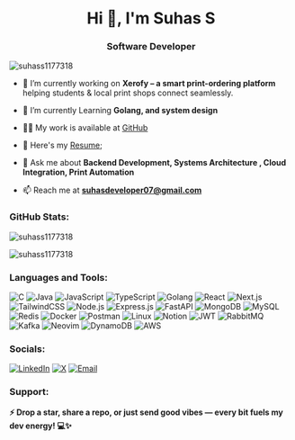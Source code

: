 <h1 align="center">Hi 👋, I'm Suhas S</h1>
<h3 align="center">Software Developer</h3>

<p align="left">
  <img src="https://komarev.com/ghpvc/?username=suhass1177318&label=Profile%20views&color=0e75b6&style=flat" alt="suhass1177318" />
</p>

- 🔭 I’m currently working on **Xerofy – a smart print-ordering platform** helping students & local print shops connect seamlessly.

- 🌱 I’m currently Learning **Golang, and system design**

- 👨‍💻 My work is available at [GitHub](https://github.com/suhas-developer07)

- 🧾 Here's my [Resume](https://drive.google.com/your-resume-link-here);

- 💬 Ask me about **Backend Development, Systems Architecture , Cloud Integration, Print Automation**

- 📫 Reach me at **suhasdeveloper07@gmail.com**

<h3 align="left">GitHub Stats:</h3>

<p>
  <img align="center" src="https://github-readme-stats.vercel.app/api?username=suhas-developer07&show_icons=true&locale=en" alt="suhass1177318" />
</p>
<p>
  <img align="center" src="https://github-readme-streak-stats.herokuapp.com/?user=suhas-developer07&" alt="suhass1177318" />
</p>

<h3 align="left">Languages and Tools:</h3>

![C](https://img.shields.io/badge/c-%2300599C.svg?style=flat&logo=c&logoColor=white)
![Java](https://img.shields.io/badge/Java-%23ED8B00.svg?style=flat&logo=openjdk&logoColor=white)
![JavaScript](https://img.shields.io/badge/javascript-%23323330.svg?style=flat&logo=javascript&logoColor=%23F7DF1E)
![TypeScript](https://img.shields.io/badge/TypeScript-%23007ACC.svg?style=flat&logo=typescript&logoColor=white)
![Golang](https://img.shields.io/badge/Golang-%2300ADD8.svg?style=flat&logo=go&logoColor=white)
![React](https://img.shields.io/badge/React-%2320232a.svg?style=flat&logo=react&logoColor=%2361DAFB)
![Next.js](https://img.shields.io/badge/Next.js-000000.svg?style=flat&logo=next.js&logoColor=white)
![TailwindCSS](https://img.shields.io/badge/TailwindCSS-%2338B2AC.svg?style=flat&logo=tailwind-css&logoColor=white)
![Node.js](https://img.shields.io/badge/Node.js-6DA55F.svg?style=flat&logo=node.js&logoColor=white)
![Express.js](https://img.shields.io/badge/Express.js-%23404d59.svg?style=flat&logo=express&logoColor=%2361DAFB)
![FastAPI](https://img.shields.io/badge/FastAPI-005571.svg?style=flat&logo=fastapi)
![MongoDB](https://img.shields.io/badge/MongoDB-%234ea94b.svg?style=flat&logo=mongodb&logoColor=white)
![MySQL](https://img.shields.io/badge/mysql-%2300f.svg?style=flat&logo=mysql&logoColor=white)
![Redis](https://img.shields.io/badge/Redis-%23DC382D.svg?style=flat&logo=redis&logoColor=white)
![Docker](https://img.shields.io/badge/Docker-%230db7ed.svg?style=flat&logo=docker&logoColor=white)
![Postman](https://img.shields.io/badge/Postman-FF6C37?style=flat&logo=postman&logoColor=white)
![Linux](https://img.shields.io/badge/Linux-FCC624?style=flat&logo=linux&logoColor=black)
![Notion](https://img.shields.io/badge/Notion-%23000000.svg?style=flat&logo=notion&logoColor=white)
![JWT](https://img.shields.io/badge/JWT-black?style=flat&logo=JSON%20web%20tokens)
![RabbitMQ](https://img.shields.io/badge/RabbitMQ-FF6600?style=flat&logo=rabbitmq&logoColor=white)
![Kafka](https://img.shields.io/badge/Kafka-231F20?style=flat&logo=apachekafka&logoColor=white)
![Neovim](https://img.shields.io/badge/Neovim-57A143?style=flat&logo=neovim&logoColor=white)
![DynamoDB](https://img.shields.io/badge/DynamoDB-4053D6?style=flat&logo=amazondynamodb&logoColor=white)
![AWS](https://img.shields.io/badge/AWS-232F3E?style=flat&logo=amazon-aws&logoColor=white)

<h3 align="left">Socials:</h3>

[![LinkedIn](https://img.shields.io/badge/LinkedIn-%230077B5.svg?style=flat&logo=linkedin&logoColor=white)](https://www.linkedin.com/in/suhas-developer/)
[![X](https://img.shields.io/badge/X-black.svg?style=flat&logo=X&logoColor=white)](https://x.com/suhass1177318)
[![Email](https://img.shields.io/badge/Email-D14836?style=flat&logo=gmail&logoColor=white)](mailto:sharmasuhas22@gmail.com)

<h3 align="left">Support:</h3>
<p><b>⚡ Drop a star, share a repo, or just send good vibes — every bit fuels my dev energy! 💻✨</b></p>

